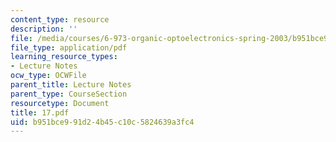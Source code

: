 ```yaml
---
content_type: resource
description: ''
file: /media/courses/6-973-organic-optoelectronics-spring-2003/b951bce991d24b45c10c5824639a3fc4_17.pdf
file_type: application/pdf
learning_resource_types:
- Lecture Notes
ocw_type: OCWFile
parent_title: Lecture Notes
parent_type: CourseSection
resourcetype: Document
title: 17.pdf
uid: b951bce9-91d2-4b45-c10c-5824639a3fc4
---
```

